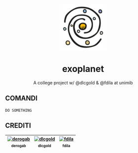 <p align="center">
  <img alt="exoplanet" src="./assets/icon.svg" height="150" />
  <h1 align="center">exoplanet</h1>
  <p align="center">A college project w/ @dlcgold &amp; @fdila at unimib</p>
</p>


## COMANDI

```
DO SOMETHING
```





## CREDITI

| [<img src="https://avatars.githubusercontent.com/u/4183824?v=4" width="100px;" alt="derogab"/><br /><sub><b>derogab</b></sub>](https://github.com/derogab) | [<img src="https://avatars.githubusercontent.com/u/31136677?v=4" width="100px;" alt="dlcgold"/><br /><sub><b>dlcgold</b></sub>](https://github.com/dlcgold) | [<img src="https://avatars.githubusercontent.com/u/32036043?v=4" width="100px;" alt="fdila"/><br /><sub><b>fdila</b></sub>](https://github.com/fdila) | 
| :---: | :---: | :---: |

